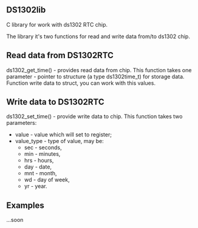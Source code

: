## DS1302lib
C library for work with ds1302 RTC chip.

The library it's two functions for read and write data from/to ds1302 chip.

## Read data from DS1302RTC
ds1302_get_time() - provides read data from chip.
This function takes one parameter - pointer to structure (a type ds1302time_t) for storage data. Function write data to struct, you can work with this values.

## Write data to DS1302RTC
ds1302_set_time() - provide write data to chip.
This function takes two parameters:
- value - value which will set to register;
- value_type - type of value, may be:
  - sec - seconds,
  - min - minutes,
  - hrs - hours,
  - day - date,
  - mnt - month,
  - wd - day of week,
  - yr - year.
  
## Examples
...soon
